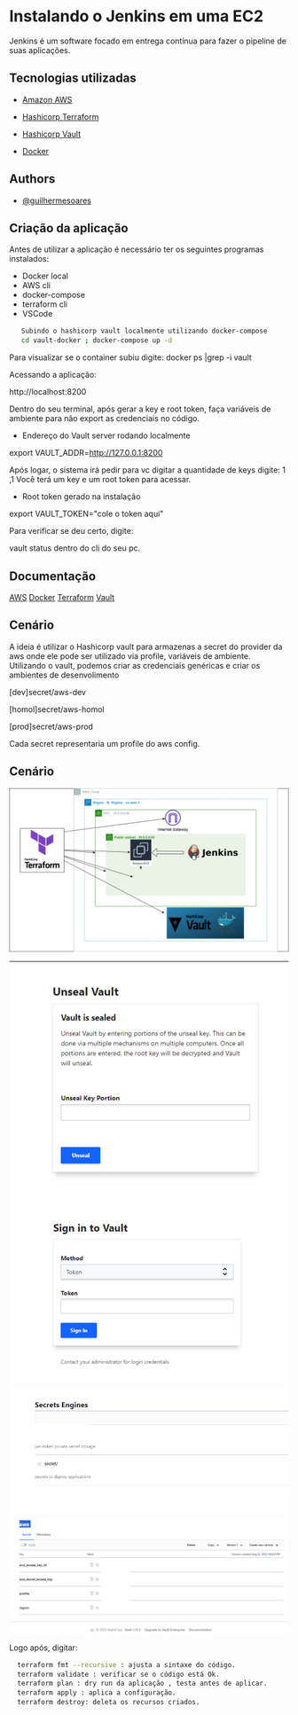 
# Instalando o Jenkins em uma EC2

Jenkins é um software focado em entrega contínua para fazer o pipeline de suas aplicações.


## Tecnologias utilizadas

 - [Amazon AWS](https://aws.amazon.com)
 - [Hashicorp Terraform](https://registry.terraform.io/providers/hashicorp/aws/latest/docs)
 - [Hashicorp Vault](https://www.hashicorp.com/products/vault)

 - [Docker](https://www.docker.com/)


## Authors

- [@guilhermesoares](https://www.github.com/guilhermesgit)


## Criação da aplicação

Antes de utilizar a aplicação é necessário ter os seguintes programas instalados: 

- Docker local
- AWS cli
- docker-compose
- terraform cli
- VSCode
```bash
   Subindo o hashicorp vault localmente utilizando docker-compose
   cd vault-docker ; docker-compose up -d 

```

Para visualizar se o container subiu digite:
docker ps |grep -i vault

Acessando a aplicação:

http://localhost:8200

Dentro do seu terminal, após gerar a key e root token, faça variáveis de ambiente para não export as credenciais no código.

- Endereço do Vault server rodando localmente

 export VAULT_ADDR=http://127.0.0.1:8200

 Após logar, o sistema irá pedir para vc digitar a quantidade de keys digite: 1 ,1
 Você terá um key e um root token para acessar.

 - Root token gerado na instalação

 export VAULT_TOKEN="cole o token aqui"

 Para verificar se deu certo, digite:

 vault status dentro do cli do seu pc.
## Documentação


[AWS](https://aws.amazon.com)
[Docker](https://www.docker.com)
[Terraform](https://registry.terraform.io/providers/hashicorp/vault/latest/docs)
[Vault](https://www.vaultproject.io/)



## Cenário 
A ideia é utilizar o Hashicorp vault para armazenas a secret do provider da aws onde ele pode ser utilizado via profile, variáveis de ambiente.
Utilizando o vault, podemos criar as credenciais genéricas e criar os ambientes de desenvolimento

[dev]secret/aws-dev

[homol]secret/aws-homol

[prod]secret/aws-prod

Cada secret representaria um profile do aws config.


## Cenário

![AWS](img/jenkins.png)

![AWS](img/1-vault.png)
![AWS](img/2-vault.png)
![AWS](img/3-vault.png)
![AWS](img/4-vault.png)


Logo após, digitar:

```bash
  terraform fmt --recursive : ajusta a sintaxe do código.
  terraform validate : verificar se o código está Ok.
  terraform plan : dry run da aplicação , testa antes de aplicar.
  terraform apply : aplica a configuração.
  terraform destroy: deleta os recursos criados.

```